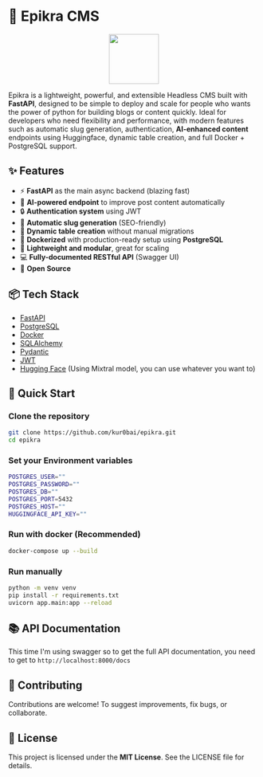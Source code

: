
# 🐍 Epikra CMS

<center><img src="https://imgur.com/YTtEgfb.png" height="100"></center>

Epikra is a lightweight, powerful, and extensible Headless CMS built with **FastAPI**,  designed to be simple to deploy and scale for people who wants the power of python for building blogs or content quickly. Ideal for developers who need flexibility and performance, with modern features such as automatic slug generation, authentication, **AI-enhanced content** endpoints using Huggingface, dynamic table creation, and full Docker + PostgreSQL support.

## ✨ Features

- ⚡ **FastAPI** as the main async backend (blazing fast)
- 🧠 **AI-powered endpoint** to improve post content automatically
- 🔒 **Authentication system** using JWT
- 📝 **Automatic slug generation** (SEO-friendly)
- 🧩 **Dynamic table creation** without manual migrations
- 🐳 **Dockerized** with production-ready setup using **PostgreSQL**
- 🧬 **Lightweight and modular**, great for scaling
- 💻 **Fully-documented RESTful API** (Swagger UI)
- 💚 **Open Source**

## 📦 Tech Stack

- [FastAPI](https://fastapi.tiangolo.com/)
- [PostgreSQL](https://www.postgresql.org/)
- [Docker](https://www.docker.com/)
- [SQLAlchemy](https://www.sqlalchemy.org/)
- [Pydantic](https://docs.pydantic.dev/)
- [JWT](https://jwt.io/)
- [Hugging Face](https://huggingface.co/) (Using Mixtral model, you can use whatever you want to)

## 🚀 Quick Start

### Clone the repository

```bash
git clone https://github.com/kur0bai/epikra.git
cd epikra
```

### Set your Environment variables

```bash
POSTGRES_USER=""
POSTGRES_PASSWORD=""
POSTGRES_DB=""
POSTGRES_PORT=5432
POSTGRES_HOST=""
HUGGINGFACE_API_KEY=""
```
### Run with docker (Recommended)
```bash
docker-compose up --build
```
### Run manually
```bash
python -m venv venv
pip install -r requirements.txt
uvicorn app.main:app --reload
``` 
## 📚 API Documentation

This time I'm using swagger so to get the full API documentation, you need to get to 
`http://localhost:8000/docs`

## 🤝 Contributing

Contributions are welcome! To suggest improvements, fix bugs, or collaborate.

## 📄 License
This project is licensed under the **MIT License**. See the LICENSE file for details.
